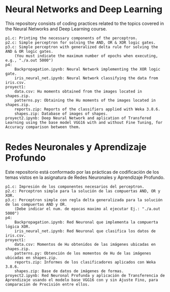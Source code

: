 
# Neural Networks and Deep Learning
This repository consists of coding practices related to the topics covered in the Neural Networks and Deep Learning course.

	p1.c: Printing the necessary components of the perceptron.
	p2.c: Simple perceptron for solving the AND, OR & XOR logic gates.
	p3.c: Simple perceptron with generalized delta rule for solving the AND & OR logic gates.
		(You must indicate the maximum number of epochs when executing, e.g., "./a.out 5000")
	p4:
		Backpropagation.ipynb: Neural Network implementing the XOR logic gate.
		iris_neural_net.ipynb: Neural Network classifying the data from iris.csv.
	proyect1:
		data.csv: Hu moments obtained from the images located in shapes.zip.
		patterns.py: Obtaining the Hu moments of the images located in shapes.zip.
		reports.zip: Reports of the classifiers applied with Weka 3.8.6.
		shapes.zip: Database of images of shapes.
	proyect2.ipynb: Deep Neural Network and aplication of Transfered Learning using the base model VGG16 with and without Fine Tuning, for Accuracy comparison between them.

# Redes Neuronales y Aprendizaje Profundo
Este repositorio está conformado por las prácticas de codificación de los temas vistos en la asignatura de Redes Neuronales y Aprendizaje Profundo.

	p1.c: Impresión de los componentes necesarios del perceptron.
	p2.c: Perceptron simple para la solución de las compuertas AND, OR y XOR.
	p3.c: Perceptron simple con regla delta generalizada para la solución de las compuertas AND y OR.
		(Debe indicar el num. de epocas maximo al ejecutar Ej.: "./a.out 5000")
	p4:
		Backpropagation.ipynb: Red Neuronal que implementa la compuerta lógica XOR.
		iris_neural_net.ipynb: Red Neuronal que clasifica los datos de iris.csv.
	proyect1:
		data.csv: Momentos de Hu obtenidos de las imágenes ubicadas en shapes.zip.
		patterns.py: Obtención de los momentos de Hu de las imágenes ubicadas en shapes.zip.
		reports.zip: Informes de los clasificadores aplicados con Weka 3.8.6.
		shapes.zip: Base de datos de imágenes de formas.
	proyect2.ipynb: Red Neuronal Profunda y aplicación de Transferencia de Aprendizaje usando el modelo base VGG16 con y sin Ajuste Fino, para comparacion de Precisión entre ellos.
